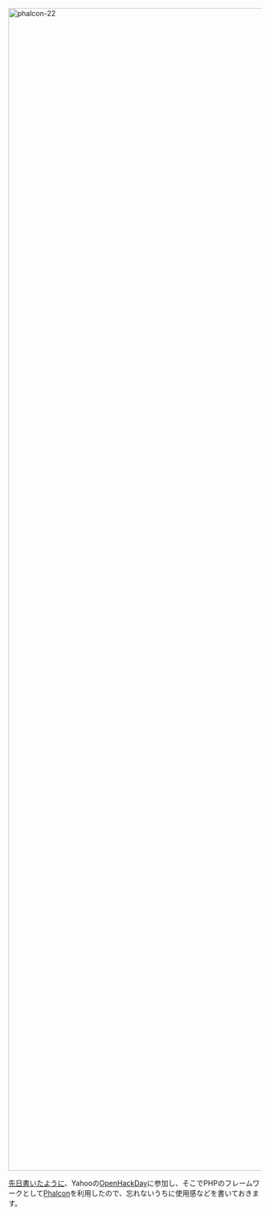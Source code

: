 <a href="http://manaten.net/wp-content/uploads/2014/02/phalcon-22.png"><img src="http://manaten.net/wp-content/uploads/2014/02/phalcon-22.png" alt="phalcon-22" width="2013" height="2312" class="aligncenter size-full wp-image-922" /></a>

[先日書いたように](http://blog.manaten.net/entry/open-hack-day-2)、Yahooの[OpenHackDay](http://yhacks.jp/ohd2/)に参加し、そこでPHPのフレームワークとして[Phalcon](http://phalconphp.com/ja/)を利用したので、忘れないうちに使用感などを書いておきます。

<!-- more -->

